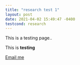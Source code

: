 ```yaml
---
title: "research test 1"
layout: post
date: 2021-04-02 15:49:47 -0400
testcond: research
---
```


This is a testing page..

This is **testing**

[Email me](https://gmail.com)
